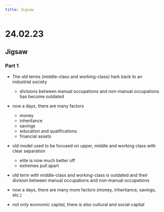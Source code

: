 ```yaml
---
title: Jigsaw
---
```

# 24.02.23

## Jigsaw

### Part 1

- The old terms (middle-class and working-class) hark back to an industrial society
    - divisions between manual occupations and non-manual occupations has become outdated
- now a days, there are many factors
    - money
    - inheritance
    - savings
    - education and qualifications
    - financial assets
- old model used to be focused on upper, middle and working class with clear separation
    - elite is now much better off
    - extremes pull apart

- old term with middle-class and working-class is outdated and their division between manual occupations and non-manual occupations
- now a days, there are many more factors (money, inheritance, savings, etc.)
- not only economic capital, there is also cultural and social capital